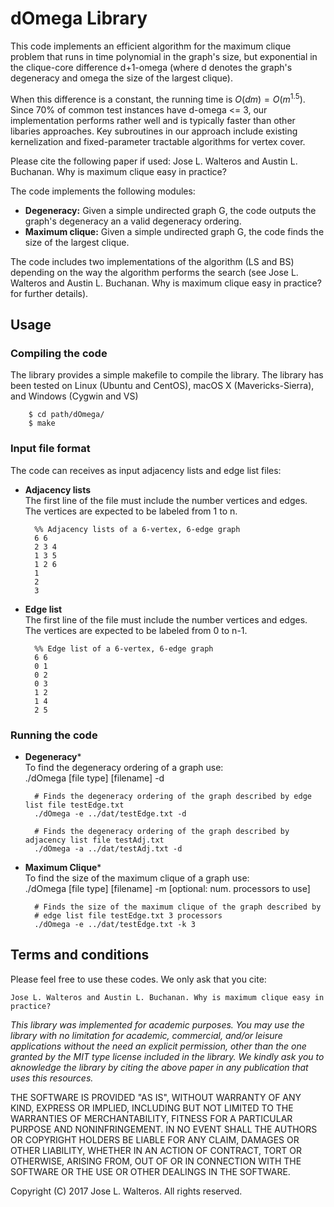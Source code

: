 dOmega Library
=====================================

This code implements an efficient algorithm for the maximum clique
problem that runs in time polynomial in the graph's size, but exponential
in the clique-core difference d+1-omega (where d denotes the graph's degeneracy and omega
the size of the largest clique).

When this difference is a constant, the running time is ${O}(dm)={O}(m^{1.5})$.
Since 70% of common test instances have d-omega <= 3, our implementation
performs rather well and is typically faster than other libaries approaches.
Key subroutines in our approach include existing kernelization and
fixed-parameter tractable algorithms for vertex cover.

Please cite the following paper if used:
Jose L. Walteros and Austin L. Buchanan. Why is maximum clique easy in practice?

The code implements the following modules:

* **Degeneracy:** Given a simple undirected graph G, the code outputs the graph's degeneracy an a valid degeneracy ordering.
* **Maximum clique:** Given a simple undirected graph G, the code finds the size of the largest clique.

The code includes two implementations of the algorithm (LS and BS) depending on the way the algorithm performs the search (see Jose L. Walteros and Austin L. Buchanan. Why is maximum clique easy in practice? for further details). 

Usage
---------

### Compiling the code
The library provides a simple makefile to compile the library. The library has been tested on Linux (Ubuntu and CentOS), macOS X (Mavericks-Sierra), and Windows (Cygwin and VS)  

		$ cd path/dOmega/
		$ make

### Input file format
The code can receives as input adjacency lists and edge list files:

* **Adjacency lists**  
The first line of the file must include the number vertices and edges. The vertices are expected to be labeled from 1 to n.

		%% Adjacency lists of a 6-vertex, 6-edge graph
		6 6
		2 3 4
		1 3 5
		1 2 6
		1
		2
		3


* **Edge list**  
The first line of the file must include the number vertices and edges. The vertices are expected to be labeled from 0 to n-1.

		%% Edge list of a 6-vertex, 6-edge graph
		6 6
		0 1
		0 2
		0 3
		1 2
		1 4
		2 5


### Running the code

* **Degeneracy***  
To find the degeneracy ordering of a graph use:  
./dOmega [file type] [filename] -d

		# Finds the degeneracy ordering of the graph described by edge list file testEdge.txt
		./dOmega -e ../dat/testEdge.txt -d

		# Finds the degeneracy ordering of the graph described by adjacency list file testAdj.txt
		./dOmega -a ../dat/testAdj.txt -d


* **Maximum Clique***  
To find the size of the maximum clique of a graph use:  
./dOmega [file type] [filename] -m [optional: num. processors to use]

		# Finds the size of the maximum clique of the graph described by
		# edge list file testEdge.txt 3 processors
		./dOmega -e ../dat/testEdge.txt -k 3

Terms and conditions
--------------------

Please feel free to use these codes. We only ask that you cite:  

	Jose L. Walteros and Austin L. Buchanan. Why is maximum clique easy in practice?

_This library was implemented for academic purposes. You may use the library with no limitation for academic, commercial, and/or leisure applications without the need an explicit permission, other than the one granted by the MIT type license included in the library. We kindly ask you to aknowledge the library by citing the above paper in any publication that uses this resources._

THE SOFTWARE IS PROVIDED "AS IS", WITHOUT WARRANTY OF ANY KIND, EXPRESS OR
IMPLIED, INCLUDING BUT NOT LIMITED TO THE WARRANTIES OF MERCHANTABILITY,
FITNESS FOR A PARTICULAR PURPOSE AND NONINFRINGEMENT. IN NO EVENT SHALL THE
AUTHORS OR COPYRIGHT HOLDERS BE LIABLE FOR ANY CLAIM, DAMAGES OR OTHER
LIABILITY, WHETHER IN AN ACTION OF CONTRACT, TORT OR OTHERWISE, ARISING FROM,
OUT OF OR IN CONNECTION WITH THE SOFTWARE OR THE USE OR OTHER DEALINGS IN THE
SOFTWARE.

Copyright (C) 2017 Jose L. Walteros. All rights reserved.
